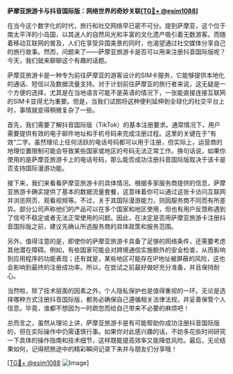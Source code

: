 **萨摩亚旅游卡与抖音国际版：网络世界的奇妙关联[[TG💪+ @esim1088](https://t.me/s/esim1088)]**

在当今这个数字化的时代，旅行和社交网络早已密不可分。提到萨摩亚，这个位于南太平洋的小岛国，以其迷人的自然风光和丰富的文化遗产吸引着无数游客。而随着移动互联网的普及，人们在享受异国美景的同时，也渴望通过社交媒体分享自己的旅行故事。然而，问题来了——萨摩亚旅游卡是否可以用来注册抖音国际版呢？今天，我们就来聊聊这个有趣的话题。

萨摩亚旅游卡是一种专为前往萨摩亚的游客设计的SIM卡服务，它能够提供本地化的通话、短信以及数据流量支持。对于计划前往萨摩亚的旅行者来说，这无疑是一个方便的选择，尤其是在当地语言可能不是英语的情况下，一张能直接连接互联网的SIM卡显得尤为重要。但是，当我们试图将这种便利延伸到全球化的社交平台上时，事情就变得稍微复杂了一些。

首先，我们需要了解抖音国际版（TikTok）的基本注册要求。通常情况下，用户需要提供有效的电子邮件地址和手机号码来完成注册过程。这里的关键在于“有效”二字。虽然理论上任何活跃的电话号码都可以用于注册，但实际上，运营商的地理位置限制可能会导致某些国家或地区的号码无法正常工作。换句话说，如果你使用的是萨摩亚旅游卡上的电话号码，那么能否成功注册抖音国际版取决于该卡是否支持国际漫游功能。

接下来，我们来看看萨摩亚旅游卡的具体情况。根据多家服务商提供的信息，萨摩亚旅游卡确实提供了基本的数据流量套餐，这意味着你可以通过这张卡访问互联网并浏览网页、观看视频等。不过，关于其国际漫游能力，则因服务商不同而有所差异。部分公司声称他们的产品可以在多个国家和地区使用，但也有用户反馈称遇到了信号不稳定或者无法正常使用的问题。因此，在决定是否用萨摩亚旅游卡注册抖音国际版之前，建议先确认所选服务商的具体政策和服务范围。

另外，值得注意的是，即使你的萨摩亚旅游卡具备了足够的网络条件，还需要考虑其他潜在障碍。例如，有些国家可能会对跨境通信实施额外的安全检查，从而影响到应用程序的功能表现；还有就是，某些地区可能存在IP地址被屏蔽的风险，这也会影响到最终的注册成功率。所以，在尝试之前最好做好充分准备，并且保持耐心。

当然啦，除了技术层面的因素之外，个人隐私保护也是值得重视的一环。无论是选择哪种方式注册抖音国际版，都务必确保自己遵循相关法律法规，并妥善保管个人信息。毕竟，谁都不想因为一时疏忽而给自己带来不必要的麻烦吧！

总而言之，虽然从理论上讲，萨摩亚旅游卡是有可能帮助你成功注册抖音国际版的，但在实际操作中仍需谨慎行事。如果你对此感兴趣的话，不妨多花些时间研究一下具体的操作指南和技术细节，这样既能提高效率又能降低风险。最后，无论结果如何，记得把旅途中的精彩瞬间记录下来并与朋友们分享哦！

[[TG💪+ @esim1088](https://t.me/s/esim1088) ![Image](https://i.postimg.cc/4NQfJmqS/Snipaste-2025-05-13-00-14-12.png)]